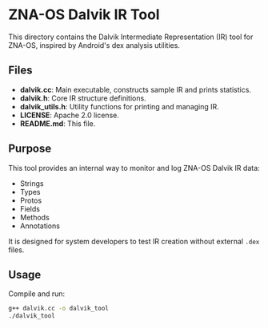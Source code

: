# ZNA-OS Dalvik IR Tool

This directory contains the Dalvik Intermediate Representation (IR) tool
for ZNA-OS, inspired by Android's dex analysis utilities.

## Files

- **dalvik.cc**: Main executable, constructs sample IR and prints statistics.
- **dalvik.h**: Core IR structure definitions.
- **dalvik_utils.h**: Utility functions for printing and managing IR.
- **LICENSE**: Apache 2.0 license.
- **README.md**: This file.

## Purpose

This tool provides an internal way to monitor and log ZNA-OS Dalvik IR data:
- Strings
- Types
- Protos
- Fields
- Methods
- Annotations

It is designed for system developers to test IR creation without external `.dex` files.

## Usage

Compile and run:

```bash
g++ dalvik.cc -o dalvik_tool
./dalvik_tool
